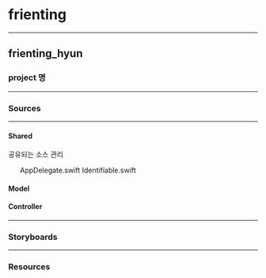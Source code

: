 # frienting
---

## frienting_hyun <br>
### project 명
---

### Sources
---
#### Shared <br>
공유되는 소스 관리
<ol>
	AppDelegate.swift
	Identifiable.swift
</ol>

#### Model <br>
#### Controller <br>
---

### Storyboards

---
### Resources
